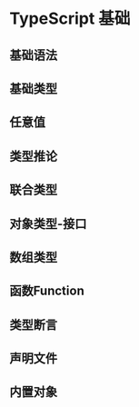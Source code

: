 # TypeScript 基础
## 基础语法
## 基础类型
## 任意值
## 类型推论
## 联合类型
## 对象类型-接口
## 数组类型
## 函数Function
## 类型断言
## 声明文件
## 内置对象